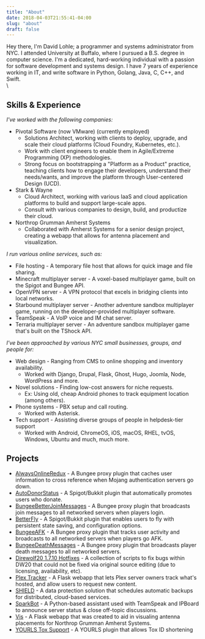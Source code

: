 ```yaml
---
title: "About"
date: 2018-04-03T21:55:41-04:00
slug: "about"
draft: false
---
```



Hey there, I'm David Lohle; a programmer and systems administrator
from NYC. I attended University at Buffalo, where I pursued a B.S.
degree in computer science. I'm a dedicated, hard-working individual
with a passion for software development and systems design. I have 7
years of experience working in IT, and write software in Python,
Golang, Java, C, C++, and Swift.
\
\


## Skills & Experience

_I've worked with the following companies:_

* Pivotal Software (now VMware) (currently employed)
  * Solutions Architect, working with clients to deploy, upgrade, and scale
    their cloud platforms (Cloud Foundry, Kubernetes, etc.). 
  * Work with client engineers to enable them in Agile/Extreme Programming (XP)
    methodologies.
  * Strong focus on bootstrapping a "Platform as a Product" practice, teaching
    clients how to engage their developers, understand their needs/wants, and
    improve the platform through User-centered Design (UCD).
* Stark & Wayne
  * Cloud Architect, working with various IaaS and cloud application
    platforms to build and support large-scale apps.
  * Consult with various companies to design, build, and productize
    their cloud.
* Northrop Grumman Amherst Systems
  * Collaborated with Amherst Systems for a senior design project,
    creating a webapp that allows for antenna placement and
    visualization.

_I run various online services, such as:_

* File hosting - A temporary file host that allows for quick image and
  file sharing.
* Minecraft multiplayer server - A voxel-based multiplayer game, built
  on the Spigot and Bungee API.
* OpenVPN server - A VPN protocol that excels in bridging clients into
  local networks.  
* Starbound multiplayer server - Another adventure sandbox multiplayer
  game, running on the developer-provided multiplayer software.
* TeamSpeak - A VoIP voice and IM chat server.
* Terraria multiplayer server  - An adventure sandbox multiplayer game
  that's built on the TShock API.

_I've been approached by various NYC small businesses, groups, and
people for:_

* Web design - Ranging from CMS to online shopping and inventory
  availability.
  * Worked with Django, Drupal, Flask, Ghost, Hugo, Joomla, Node,
    WordPress and more.
* Novel solutions - Finding low-cost answers for niche requests.
  * Ex: Using old, cheap Android phones to track equipment location
    (among others).
* Phone systems - PBX setup and call routing.
  * Worked with Asterisk.
* Tech support - Assisting diverse groups of people in helpdesk-tier
  support
  * Worked with Android, ChromeOS, iOS, macOS, RHEL, tvOS, Windows,
    Ubuntu and much, much more.



## Projects
* [AlwaysOnlineRedux](https://github.com/iPwnAge/AlwaysOnlineRedux) - A Bungee proxy
  plugin that caches user information to cross reference when Mojang authentication
  servers go down.
* [AutoDonorStatus](https://github.com/iPwnAge/AutoDonorStatus) - A Spigot/Bukkit plugin
  that automatically promotes users who donate.
* [BungeeBetterJoinMessages](https://github.com/iPwnAge/BetterBungeeJoinMessages) - A
  Bungee proxy plugin that broadcasts join messages to all networked servers when players 
  login.
* [BetterFly](https://github.com/iPwnAge/BetterFly) - A Spigot/Bukkit plugin that enables
  users to fly with persistent state saving, and configuration options.
* [BungeeAFK](https://github.com/iPwnAge/BungeeAFK) - A Bungee proxy plugin that tracks
  user activity and broadcasts to all networked servers when players go AFK.
* [BungeeDeathMessages](https://github.com/iPwnAge/BungeeDeathMessages) - A Bungee proxy
  plugin that broadcasts player death messages to all networked servers.
* [Direwolf20 1.7.10 Hotfixes](https://github.com/iPwnAge/Direwolf20-1.7.10-Hotfixes) - A
  collection of scripts to fix bugs within DW20 that could not be fixed via original
  source editing (due to licensing, availability, etc).
* [Plex Tracker](https://github.com/Proplex/plex-tracker) - A Flask webapp that lets Plex
  server owners track what's hosted, and allow users to request new content. 
* [SHIELD](https://github.com/starkandwayne/shield) - A data protection solution that
  schedules automatic backups for distributed, cloud-based services.
* [SparkBot](https://github.com/Proplex/SparkBot) - A Python-based assistant used with
  TeamSpeak and IPBoard to announce server status & close off-topic discussions.
* [Vis](https://github.com/TheVindicators/Vis) - A Flask webapp that was created to aid in
  visualing antenna placements for Northrop Grumman Amherst Systems.
* [YOURLS Tox Support](https://github.com/Proplex/YOURLS-Tox-Support) - A YOURLS plugin
  that allows Tox ID shortening


